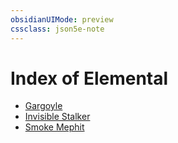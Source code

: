 ```yaml
---
obsidianUIMode: preview
cssclass: json5e-note
---
```

# Index of Elemental

- [Gargoyle](gargoyle.md)
- [Invisible Stalker](invisible-stalker.md)
- [Smoke Mephit](smoke-mephit.md)
